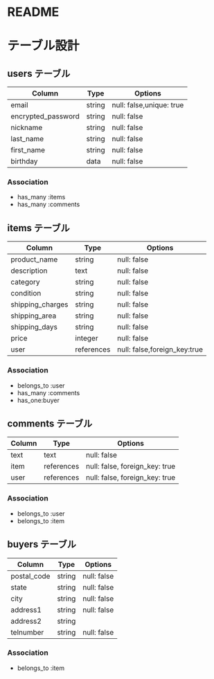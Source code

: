 # README

# テーブル設計

## users テーブル

| Column             | Type   | Options                  |
| ------------------ | ------ | ------------------------ |
| email              | string | null: false,unique: true |
| encrypted_password | string | null: false              |
| nickname           | string | null: false              |
| last_name          | string | null: false              |
| first_name         | string | null: false              |
| birthday           | data   | null: false              |

### Association

- has_many :items
- has_many :comments

## items テーブル

| Column              | Type       | Options                      |
| ------------------- | ---------- | ---------------------------- |
| product_name        | string     | null: false                  |
| description         | text       | null: false                  |
| category            | string     | null: false                  |
| condition           | string     | null: false                  |
| shipping_charges    | string     | null: false                  |
| shipping_area       | string     | null: false                  |
| shipping_days       | string     | null: false                  |
| price               | integer    | null: false                  |
| user                | references | null: false,foreign_key:true |

### Association

- belongs_to :user
- has_many :comments
- has_one:buyer

## comments テーブル

| Column | Type       | Options                        |
| ------ | ---------- | ------------------------------ |
| text   | text       | null: false                    |
| item   | references | null: false, foreign_key: true |
| user   | references | null: false, foreign_key: true |

### Association

- belongs_to :user
- belongs_to :item

## buyers テーブル

| Column      | Type       | Options                        |
| ----------- | ---------- | ------------------------------ |
| postal_code | string     | null: false                    |
| state       | string     | null: false                    |
| city        | string     | null: false                    |
| address1    | string     | null: false                    |
| address2    | string     |                                |
| telnumber   | string     | null: false                    |

### Association

- belongs_to :item

